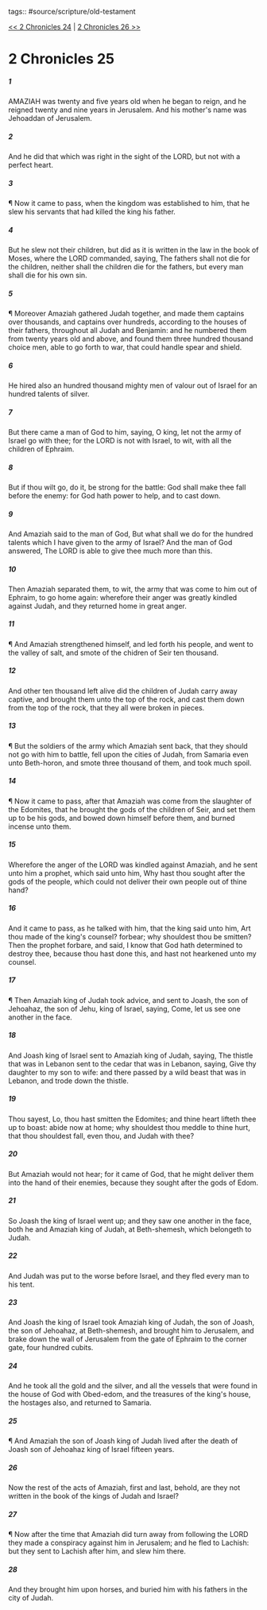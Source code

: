 tags:: #source/scripture/old-testament

[<< 2 Chronicles 24](/Old_Testament/14_2_Chronicles/2_Chronicles_24.md) | [2 Chronicles 26 >>](/Old_Testament/14_2_Chronicles/2_Chronicles_26.md)

# 2 Chronicles 25

##### 1

AMAZIAH was twenty and five years old when he began to reign, and he reigned twenty and nine years in Jerusalem. And his mother's name was Jehoaddan of Jerusalem.

##### 2

And he did that which was right in the sight of the LORD, but not with a perfect heart.

##### 3

¶ Now it came to pass, when the kingdom was established to him, that he slew his servants that had killed the king his father.

##### 4

But he slew not their children, but did as it is written in the law in the book of Moses, where the LORD commanded, saying, The fathers shall not die for the children, neither shall the children die for the fathers, but every man shall die for his own sin.

##### 5

¶ Moreover Amaziah gathered Judah together, and made them captains over thousands, and captains over hundreds, according to the houses of their fathers, throughout all Judah and Benjamin: and he numbered them from twenty years old and above, and found them three hundred thousand choice men, able to go forth to war, that could handle spear and shield.

##### 6

He hired also an hundred thousand mighty men of valour out of Israel for an hundred talents of silver.

##### 7

But there came a man of God to him, saying, O king, let not the army of Israel go with thee; for the LORD is not with Israel, to wit, with all the children of Ephraim.

##### 8

But if thou wilt go, do it, be strong for the battle: God shall make thee fall before the enemy: for God hath power to help, and to cast down.

##### 9

And Amaziah said to the man of God, But what shall we do for the hundred talents which I have given to the army of Israel? And the man of God answered, The LORD is able to give thee much more than this.

##### 10

Then Amaziah separated them, to wit, the army that was come to him out of Ephraim, to go home again: wherefore their anger was greatly kindled against Judah, and they returned home in great anger.

##### 11

¶ And Amaziah strengthened himself, and led forth his people, and went to the valley of salt, and smote of the chidren of Seir ten thousand.

##### 12

And other ten thousand left alive did the children of Judah carry away captive, and brought them unto the top of the rock, and cast them down from the top of the rock, that they all were broken in pieces.

##### 13

¶ But the soldiers of the army which Amaziah sent back, that they should not go with him to battle, fell upon the cities of Judah, from Samaria even unto Beth-horon, and smote three thousand of them, and took much spoil.

##### 14

¶ Now it came to pass, after that Amaziah was come from the slaughter of the Edomites, that he brought the gods of the children of Seir, and set them up to be his gods, and bowed down himself before them, and burned incense unto them.

##### 15

Wherefore the anger of the LORD was kindled against Amaziah, and he sent unto him a prophet, which said unto him, Why hast thou sought after the gods of the people, which could not deliver their own people out of thine hand?

##### 16

And it came to pass, as he talked with him, that the king said unto him, Art thou made of the king's counsel? forbear; why shouldest thou be smitten? Then the prophet forbare, and said, I know that God hath determined to destroy thee, because thou hast done this, and hast not hearkened unto my counsel.

##### 17

¶ Then Amaziah king of Judah took advice, and sent to Joash, the son of Jehoahaz, the son of Jehu, king of Israel, saying, Come, let us see one another in the face.

##### 18

And Joash king of Israel sent to Amaziah king of Judah, saying, The thistle that was in Lebanon sent to the cedar that was in Lebanon, saying, Give thy daughter to my son to wife: and there passed by a wild beast that was in Lebanon, and trode down the thistle.

##### 19

Thou sayest, Lo, thou hast smitten the Edomites; and thine heart lifteth thee up to boast: abide now at home; why shouldest thou meddle to thine hurt, that thou shouldest fall, even thou, and Judah with thee?

##### 20

But Amaziah would not hear; for it came of God, that he might deliver them into the hand of their enemies, because they sought after the gods of Edom.

##### 21

So Joash the king of Israel went up; and they saw one another in the face, both he and Amaziah king of Judah, at Beth-shemesh, which belongeth to Judah.

##### 22

And Judah was put to the worse before Israel, and they fled every man to his tent.

##### 23

And Joash the king of Israel took Amaziah king of Judah, the son of Joash, the son of Jehoahaz, at Beth-shemesh, and brought him to Jerusalem, and brake down the wall of Jerusalem from the gate of Ephraim to the corner gate, four hundred cubits.

##### 24

And he took all the gold and the silver, and all the vessels that were found in the house of God with Obed-edom, and the treasures of the king's house, the hostages also, and returned to Samaria.

##### 25

¶ And Amaziah the son of Joash king of Judah lived after the death of Joash son of Jehoahaz king of Israel fifteen years.

##### 26

Now the rest of the acts of Amaziah, first and last, behold, are they not written in the book of the kings of Judah and Israel?

##### 27

¶ Now after the time that Amaziah did turn away from following the LORD they made a conspiracy against him in Jerusalem; and he fled to Lachish: but they sent to Lachish after him, and slew him there.

##### 28

And they brought him upon horses, and buried him with his fathers in the city of Judah.

